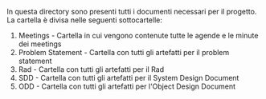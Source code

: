 In questa directory sono presenti tutti i documenti necessari per il progetto. La cartella è divisa nelle seguenti sottocartelle:
1. Meetings - Cartella in cui vengono contenute tutte le agende e le minute dei meetings
2. Problem Statement - Cartella con tutti gli artefatti per il problem statement
3. Rad - Cartella con tutti gli artefatti per il Rad
4. SDD - Cartella con tutti gli artefatti per il System Design Document
5. ODD - Cartella con tutti gli artefatti per l'Object Design Document
